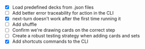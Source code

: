 - [x] Load predefined decks from .json files
- [ ] Add better error traceability for action in the CLI
- [x] next-turn doesn't work after the first time running it
- [ ] Add shuffle
- [ ] Confirm we're drawing cards on the correct step
- [ ] Create a robust testing strategy when adding cards and sets
- [x] Add shortcuts commands to the CLI